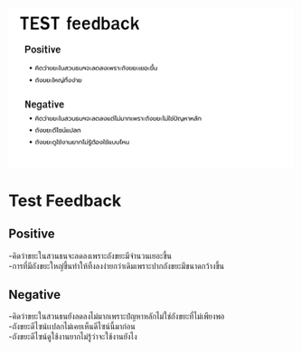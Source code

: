 ![Feedback](../DT_IMGDATA/Feedback.png)
# Test Feedback
## Positive
-คิดว่าขยะในสวนธนจะลดลงเพราะถังขยะมีจำนวนเยอะขึ้น <br>
-การที่มีถังขยะใหญ๋ขึ้นทำให้ทิ้งลงง่ายกว่าเดิมเพราะปากถังขยะมีขนาดกว้างขึ้น <br>

## Negative <br>
-คิดว่าขยะในสวนธนยังลดลงไม่มากเพราะปํญหาหลักไม่ใช่ถังขยะที่ไม่เพียงพอ <br>
-ถังขยะดีไซน์เเปลกไม่เคยเห็นดีไซน์นี้มาก่อน <br>
-ถังขยะดีไซน์ดูใช้งานยากไม่รู้ว่าจะใช้งานยังไง <br>
